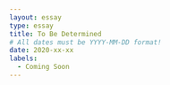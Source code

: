 ```yaml
---
layout: essay
type: essay
title: To Be Determined
# All dates must be YYYY-MM-DD format!
date: 2020-xx-xx
labels:
  - Coming Soon
---
```


